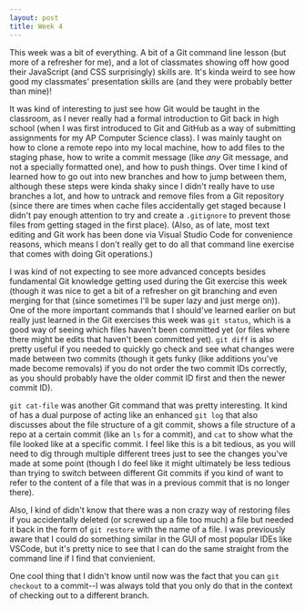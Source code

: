 ```yaml
---
layout: post
title: Week 4
---
```


This week was a bit of everything. A bit of a Git command line lesson (but more of a refresher for me), and a lot of classmates showing off how good their JavaScript (and CSS surprisingly) skills are. It's kinda weird to see how good my classmates' presentation skills are (and they were probably better than mine)!

<!--more-->

It was kind of interesting to just see how Git would be taught in the classroom, as I never really had a formal introduction to Git back in high school (when I was first introduced to Git and GitHub as a way of submitting assignments for my AP Computer Science class). I was mainly taught on how to clone a remote repo into my local machine, how to add files to the staging phase, how to write a commit message (like *any* Git message, and not a specially formatted one), and how to push things. Over time I kind of learned how to go out into new branches and how to jump between them, although these steps were kinda shaky since I didn't really have to use branches a lot, and how to untrack and remove files from a Git repository (since there are times when cache files accidentally get staged because I didn't pay enough attention to try and create a `.gitignore` to prevent those files from getting staged in the first place). (Also, as of late, most text editing and Git work has been done via Visual Studio Code for convenience reasons, which means I don't really get to do all that command line exercise that comes with doing Git operations.)

I was kind of not expecting to see more advanced concepts besides fundamental Git knowledge getting used during the Git exercise this week (though it was nice to get a bit of a refresher on git branching and even merging for that (since sometimes I'll be super lazy and just merge on)). One of the more important commands that I should've learned earlier on but really just learned in the Git exercises this week was `git status`, which is a good way of seeing which files haven't been committed yet (or files where there might be edits that haven't been committed yet). `git diff` is also pretty useful if you needed to quickly go check and see what changes were made between two commits (though it gets funky (like additions you've made become removals) if you do not order the two commit IDs correctly, as you should probably have the older commit ID first and then the newer commit ID). 

`git cat-file` was another Git command that was pretty interesting. It kind of has a dual purpose of acting like an enhanced `git log` that also discusses about the file structure of a git commit, shows a file structure of a repo at a certain commit (like an `ls` for a commit), and `cat` to show what the file looked like at a specific commit. I feel like this is a bit tedious, as you will need to dig through multiple different trees just to see the changes you've made at some point (though I do feel like it might ultimately be less tedious than trying to switch between different Git commits if you kind of want to refer to the content of a file that was in a previous commit that is no longer there). 

Also, I kind of didn't know that there was a non crazy way of restoring files if you accidentally deleted (or screwed up a file too much) a file but needed it back in the form of `git restore` with the name of a file. I was previously aware that I could do something similar in the GUI of most popular IDEs like VSCode, but it's pretty nice to see that I can do the same straight from the command line if I find that convienient.

One cool thing that I didn't know until now was the fact that you can `git checkout` to a commit--I was always told that you only do that in the context of checking out to a different branch.